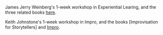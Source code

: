 James
Jerry Weinberg's 1-week workshop in Experiential Learing, and the three related books [here](http://www.geraldmweinberg.com/Site/Experiential_Learning.html).

Keith Johnstone's 1-week workshop in Impro, and the books [Improvisation for Storytellers] and [Impro](https://en.wikipedia.org/wiki/Special:BookSources/9780571109890).
